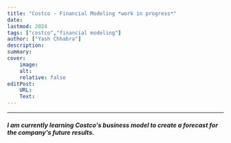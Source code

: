 ```yaml
---
title: "Costco - Financial Modeling *work in progress*" 
date: 
lastmod: 2024
tags: ["costco","financial modeling"]
author: ["Yash Chhabra"]
description:  
summary: 
cover:
    image: 
    alt: 
    relative: false
editPost:
    URL: 
    Text: 
---
```


---

##### I am currently learning Costco's business model to create a forecast for the company's future results.



